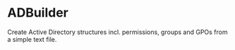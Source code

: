 # ADBuilder
Create Active Directory structures incl. permissions, groups and GPOs from a simple text file.
